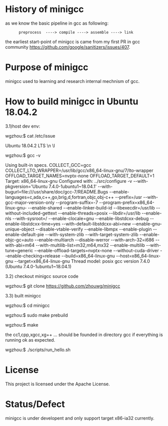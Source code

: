 # History of minigcc

   as we know the basic pipeline in gcc as following:
          
          preprocess  ----> compile ----> assemble ----> link

   the earliest start-point of minigcc is came from my first PR in gcc community https://github.com/google/sanitizers/issues/407.
   
  
# Purpose of minigcc

   minigcc used to learning and research internal mechnism of gcc. 


# How to build minigcc in Ubuntu 18.04.2

3.1)host dev env:

wgzhou:$ cat /etc/issue

Ubuntu 18.04.2 LTS \n \l

wgzhou:$ gcc -v

Using built-in specs.
COLLECT_GCC=gcc
COLLECT_LTO_WRAPPER=/usr/lib/gcc/x86_64-linux-gnu/7/lto-wrapper
OFFLOAD_TARGET_NAMES=nvptx-none
OFFLOAD_TARGET_DEFAULT=1
Target: x86_64-linux-gnu
Configured with: ../src/configure -v --with-pkgversion='Ubuntu 7.4.0-1ubuntu1~18.04.1' --with-bugurl=file:///usr/share/doc/gcc-7/README.Bugs --enable-languages=c,ada,c++,go,brig,d,fortran,objc,obj-c++ --prefix=/usr --with-gcc-major-version-only --program-suffix=-7 --program-prefix=x86_64-linux-gnu- --enable-shared --enable-linker-build-id --libexecdir=/usr/lib --without-included-gettext --enable-threads=posix --libdir=/usr/lib --enable-nls --with-sysroot=/ --enable-clocale=gnu --enable-libstdcxx-debug --enable-libstdcxx-time=yes --with-default-libstdcxx-abi=new --enable-gnu-unique-object --disable-vtable-verify --enable-libmpx --enable-plugin --enable-default-pie --with-system-zlib --with-target-system-zlib --enable-objc-gc=auto --enable-multiarch --disable-werror --with-arch-32=i686 --with-abi=m64 --with-multilib-list=m32,m64,mx32 --enable-multilib --with-tune=generic --enable-offload-targets=nvptx-none --without-cuda-driver --enable-checking=release --build=x86_64-linux-gnu --host=x86_64-linux-gnu --target=x86_64-linux-gnu
Thread model: posix
gcc version 7.4.0 (Ubuntu 7.4.0-1ubuntu1~18.04.1)


3.2) checkout minigcc source code

wgzhou:$ git clone https://github.com/zhouwg/minigcc

3.3) built minigcc

wgzhou:$ cd minigcc


wgzhou:$ sudo make prebuild


wgzhou:$ make 


the cc1,cpp,xgcc,xg++ ... should be founded in directory gcc if everything is running ok as expected.

wgzhou:$ ./scripts/run_hello.sh

# License
This project is licensed under the Apache License.


# Status/Defect

   minigcc is under developent and only support target x86-ia32 currently. 
